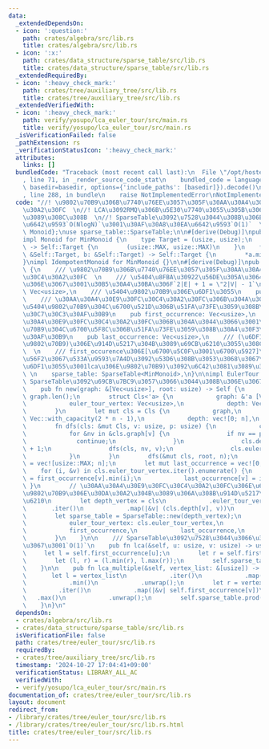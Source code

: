 ```yaml
---
data:
  _extendedDependsOn:
  - icon: ':question:'
    path: crates/algebra/src/lib.rs
    title: crates/algebra/src/lib.rs
  - icon: ':x:'
    path: crates/data_structure/sparse_table/src/lib.rs
    title: crates/data_structure/sparse_table/src/lib.rs
  _extendedRequiredBy:
  - icon: ':heavy_check_mark:'
    path: crates/tree/auxiliary_tree/src/lib.rs
    title: crates/tree/auxiliary_tree/src/lib.rs
  _extendedVerifiedWith:
  - icon: ':heavy_check_mark:'
    path: verify/yosupo/lca_euler_tour/src/main.rs
    title: verify/yosupo/lca_euler_tour/src/main.rs
  _isVerificationFailed: false
  _pathExtension: rs
  _verificationStatusIcon: ':heavy_check_mark:'
  attributes:
    links: []
  bundledCode: "Traceback (most recent call last):\n  File \"/opt/hostedtoolcache/Python/3.10.15/x64/lib/python3.10/site-packages/onlinejudge_verify/documentation/build.py\"\
    , line 71, in _render_source_code_stat\n    bundled_code = language.bundle(stat.path,\
    \ basedir=basedir, options={'include_paths': [basedir]}).decode()\n  File \"/opt/hostedtoolcache/Python/3.10.15/x64/lib/python3.10/site-packages/onlinejudge_verify/languages/rust.py\"\
    , line 288, in bundle\n    raise NotImplementedError\nNotImplementedError\n"
  code: "//! \u9802\u70B9\u306B\u7740\u76EE\u3057\u305F\u30AA\u30A4\u30E9\u30FC\u30C4\
    \u30A2\u30FC  \n//! LCA\u3092RMQ\u306B\u5E30\u7740\u3055\u305B\u3066\u6C42\u3081\
    \u3089\u308C\u308B  \n//! SparseTable\u3092\u7528\u3044\u308B\u306E\u3067\u524D\
    \u6642\u9593`O(NlogN)`\u3001\u30AF\u30A8\u30EA\u6642\u9593`O(1)`  \nuse algebra::{IdempotentMonoid,\
    \ Monoid};\nuse sparse_table::SparseTable;\n\n#[derive(Debug)]\npub struct MinMonoid;\n\
    impl Monoid for MinMonoid {\n    type Target = (usize, usize);\n    fn id_element()\
    \ -> Self::Target {\n        (usize::MAX, usize::MAX)\n    }\n    fn binary_operation(a:\
    \ &Self::Target, b: &Self::Target) -> Self::Target {\n        *a.min(b)\n    }\n\
    }\nimpl IdempotentMonoid for MinMonoid {}\n\n#[derive(Debug)]\npub struct EulerTour\
    \ {\n    /// \u9802\u70B9\u306B\u7740\u76EE\u3057\u305F\u30AA\u30A4\u30E9\u30FC\
    \u30C4\u30A2\u30FC  \n    /// \u5404\u8FBA\u30922\u56DE\u305A\u3064\u901A\u308B\
    \u306E\u3067\u3001\u30B5\u30A4\u30BA\u306F`2|E| + 1 = \"2|V| - 1`\n    pub euler_tour_vertex:\
    \ Vec<usize>,\n    /// \u5404\u9802\u70B9\u306E\u6DF1\u3055\n    pub depth: Vec<usize>,\n\
    \    /// \u30AA\u30A4\u30E9\u30FC\u30C4\u30A2\u30FC\u306B\u304A\u3044\u3066\u3001\
    \u5404\u9802\u70B9\u304C\u6700\u521D\u306B\u51FA\u73FE\u3059\u308B\u30A4\u30F3\
    \u30C7\u30C3\u30AF\u30B9\n    pub first_occurrence: Vec<usize>,\n    /// \u30AA\
    \u30A4\u30E9\u30FC\u30C4\u30A2\u30FC\u306B\u304A\u3044\u3066\u3001\u5404\u9802\
    \u70B9\u304C\u6700\u5F8C\u306B\u51FA\u73FE\u3059\u308B\u30A4\u30F3\u30C7\u30C3\
    \u30AF\u30B9\n    pub last_occurrence: Vec<usize>,\n    /// (\u6DF1\u3055\u3001\
    \u9802\u70B9)\u306E\u914D\u5217\u304B\u3089\u69CB\u6210\u3055\u308C\u308BSparseTable\
    \  \n    /// first_occurence\u306E[\u6700\u5C0F\u3001\u6700\u5927]\u306E\u7BC4\
    \u56F2\u3067\u533A\u9593\u7A4D\u3092\u53D6\u308B\u3053\u3068\u3067\u3001(lca\u306E\
    \u6DF1\u3055\u3001lca\u306E\u9802\u70B9)\u3092\u6C42\u3081\u3089\u308C\u308B \
    \ \n    sparse_table: SparseTable<MinMonoid>,\n}\n\nimpl EulerTour {\n    ///\
    \ SparseTable\u3092\u69CB\u7BC9\u3057\u3066\u3044\u308B\u306E\u3067\u3001`O(NlogN)`\n\
    \    pub fn new(graph: &[Vec<usize>], root: usize) -> Self {\n        let n =\
    \ graph.len();\n        struct Cls<'a> {\n            graph: &'a [Vec<usize>],\n\
    \            euler_tour_vertex: Vec<usize>,\n            depth: Vec<usize>,\n\
    \        }\n        let mut cls = Cls {\n            graph,\n            euler_tour_vertex:\
    \ Vec::with_capacity(2 * n - 1),\n            depth: vec![0; n],\n        };\n\
    \        fn dfs(cls: &mut Cls, v: usize, p: usize) {\n            cls.euler_tour_vertex.push(v);\n\
    \            for &nv in &cls.graph[v] {\n                if nv == p {\n      \
    \              continue;\n                }\n                cls.depth[nv] = cls.depth[v]\
    \ + 1;\n                dfs(cls, nv, v);\n                cls.euler_tour_vertex.push(v);\n\
    \            }\n        }\n        dfs(&mut cls, root, n);\n        let mut first_occurrence\
    \ = vec![usize::MAX; n];\n        let mut last_occurrence = vec![0; n];\n    \
    \    for (i, &v) in cls.euler_tour_vertex.iter().enumerate() {\n            first_occurrence[v]\
    \ = first_occurrence[v].min(i);\n            last_occurrence[v] = i;\n       \
    \ }\n        // \u30AA\u30A4\u30E9\u30FC\u30C4\u30A2\u30FC\u306E\u6DF1\u3055\u3068\
    \u9802\u70B9\u306E\u30DA\u30A2\u304B\u3089\u306A\u308B\u914D\u5217\u3092\u4F5C\
    \u6210\n        let depth_vertex = cls\n            .euler_tour_vertex\n     \
    \       .iter()\n            .map(|&v| (cls.depth[v], v))\n            .collect();\n\
    \        let sparse_table = SparseTable::new(depth_vertex);\n        Self {\n\
    \            euler_tour_vertex: cls.euler_tour_vertex,\n            depth: cls.depth,\n\
    \            first_occurrence,\n            last_occurrence,\n            sparse_table,\n\
    \        }\n    }\n\n    /// SparseTable\u3092\u7528\u3044\u3066\u3044\u308B\u306E\
    \u3067\u3001`O(1)`\n    pub fn lca(&self, u: usize, v: usize) -> usize {\n   \
    \     let l = self.first_occurrence[u];\n        let r = self.first_occurrence[v];\n\
    \        let (l, r) = (l.min(r), l.max(r));\n        self.sparse_table.prod(l..=r).1\n\
    \    }\n\n    pub fn lca_multiple(&self, vertex_list: &[usize]) -> usize {\n \
    \       let l = vertex_list\n            .iter()\n            .map(|&v| self.first_occurrence[v])\n\
    \            .min()\n            .unwrap();\n        let r = vertex_list\n   \
    \         .iter()\n            .map(|&v| self.first_occurrence[v])\n         \
    \   .max()\n            .unwrap();\n        self.sparse_table.prod(l..=r).1\n\
    \    }\n}\n"
  dependsOn:
  - crates/algebra/src/lib.rs
  - crates/data_structure/sparse_table/src/lib.rs
  isVerificationFile: false
  path: crates/tree/euler_tour/src/lib.rs
  requiredBy:
  - crates/tree/auxiliary_tree/src/lib.rs
  timestamp: '2024-10-27 17:04:41+09:00'
  verificationStatus: LIBRARY_ALL_AC
  verifiedWith:
  - verify/yosupo/lca_euler_tour/src/main.rs
documentation_of: crates/tree/euler_tour/src/lib.rs
layout: document
redirect_from:
- /library/crates/tree/euler_tour/src/lib.rs
- /library/crates/tree/euler_tour/src/lib.rs.html
title: crates/tree/euler_tour/src/lib.rs
---
```

